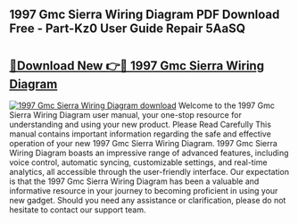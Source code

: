 ## 1997 Gmc Sierra Wiring Diagram PDF Download Free - Part-Kz0 User Guide Repair 5AaSQ

# <h2><a href="http://dft0yst.blite.top/?on=1997+Gmc+Sierra+Wiring+Diagram">🔗Download New 👉🔴 1997 Gmc Sierra Wiring Diagram</a></h2>

[![1997 Gmc Sierra Wiring Diagram download](https://i.imgur.com/lujVjoI.png)](http://dft0yst.blite.top/?on=1997+Gmc+Sierra+Wiring+Diagram)
Welcome to the 1997 Gmc Sierra Wiring Diagram user manual, your one-stop resource for understanding and using your new product. Please Read Carefully This manual contains important information regarding the safe and effective operation of your new 1997 Gmc Sierra Wiring Diagram. 1997 Gmc Sierra Wiring Diagram boasts an impressive range of advanced features, including voice control, automatic syncing, customizable settings, and real-time analytics, all accessible through the user-friendly interface. Our expectation is that the 1997 Gmc Sierra Wiring Diagram has been a valuable and informative resource in your journey to becoming proficient in using your new gadget. Should you need any assistance or clarification, please do not hesitate to contact our support team.
